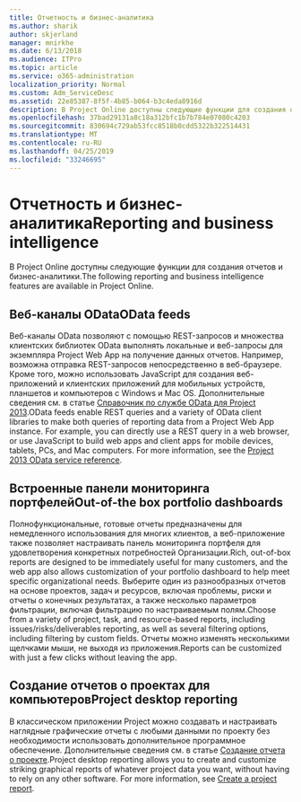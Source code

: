 ```yaml
---
title: Отчетность и бизнес-аналитика
ms.author: sharik
author: skjerland
manager: mnirkhe
ms.date: 6/13/2018
ms.audience: ITPro
ms.topic: article
ms.service: o365-administration
localization_priority: Normal
ms.custom: Adm_ServiceDesc
ms.assetid: 22e85387-8f5f-4b85-b064-b3c4eda8916d
description: В Project Online доступны следующие функции для создания отчетов и бизнес-аналитики.
ms.openlocfilehash: 37bad29131a8c18a312bfc1b7b784e07080c4203
ms.sourcegitcommit: 830694c729ab53fcc8518b0cdd5322b322514431
ms.translationtype: MT
ms.contentlocale: ru-RU
ms.lasthandoff: 04/25/2019
ms.locfileid: "33246695"
---
```

# <a name="reporting-and-business-intelligence"></a><span data-ttu-id="ef022-103">Отчетность и бизнес-аналитика</span><span class="sxs-lookup"><span data-stu-id="ef022-103">Reporting and business intelligence</span></span>

<span data-ttu-id="ef022-104">В Project Online доступны следующие функции для создания отчетов и бизнес-аналитики.</span><span class="sxs-lookup"><span data-stu-id="ef022-104">The following reporting and business intelligence features are available in Project Online.</span></span>
  
## <a name="odata-feeds"></a><span data-ttu-id="ef022-105">Веб-каналы OData</span><span class="sxs-lookup"><span data-stu-id="ef022-105">OData feeds</span></span>
<span data-ttu-id="ef022-106"><a name="bkmk_ODataFeeds"> </a></span><span class="sxs-lookup"><span data-stu-id="ef022-106"></span></span>

<span data-ttu-id="ef022-p101">Веб-каналы OData позволяют с помощью REST-запросов и множества клиентских библиотек OData выполнять локальные и веб-запросы для экземпляра Project Web App на получение данных отчетов. Например, возможна отправка REST-запросов непосредственно в веб-браузере. Кроме того, можно использовать JavaScript для создания веб-приложений и клиентских приложений для мобильных устройств, планшетов и компьютеров с Windows и Mac OS. Дополнительные сведения см. в статье [Справочник по службе OData для Project 2013](http://go.microsoft.com/fwlink/?LinkID=823655&amp;clcid=0x409).</span><span class="sxs-lookup"><span data-stu-id="ef022-p101">OData feeds enable REST queries and a variety of OData client libraries to make both queries of reporting data from a Project Web App instance. For example, you can directly use a REST query in a web browser, or use JavaScript to build web apps and client apps for mobile devices, tablets, PCs, and Mac computers. For more information, see the [Project 2013 OData service reference](http://go.microsoft.com/fwlink/?LinkID=823655&amp;clcid=0x409).</span></span>
  
## <a name="out-of-the-box-portfolio-dashboards"></a><span data-ttu-id="ef022-110">Встроенные панели мониторинга портфелей</span><span class="sxs-lookup"><span data-stu-id="ef022-110">Out-of-the box portfolio dashboards</span></span>
<span data-ttu-id="ef022-111"><a name="bkmk_OutOfTheBoxPortfolioDashboards"> </a></span><span class="sxs-lookup"><span data-stu-id="ef022-111"></span></span>

<span data-ttu-id="ef022-112">Полнофункциональные, готовые отчеты предназначены для немедленного использования для многих клиентов, а веб-приложение также позволяет настраивать панель мониторинга портфеля для удовлетворения конкретных потребностей Организации.</span><span class="sxs-lookup"><span data-stu-id="ef022-112">Rich, out-of-box reports are designed to be immediately useful for many customers, and the web app also allows customization of your portfolio dashboard to help meet specific organizational needs.</span></span> <span data-ttu-id="ef022-113">Выберите один из разнообразных отчетов на основе проектов, задач и ресурсов, включая проблемы, риски и отчеты о конечных результатах, а также несколько параметров фильтрации, включая фильтрацию по настраиваемым полям.</span><span class="sxs-lookup"><span data-stu-id="ef022-113">Choose from a variety of project, task, and resource-based reports, including issues/risks/deliverables reporting, as well as several filtering options, including filtering by custom fields.</span></span> <span data-ttu-id="ef022-114">Отчеты можно изменять несколькими щелчками мыши, не выходя из приложения.</span><span class="sxs-lookup"><span data-stu-id="ef022-114">Reports can be customized with just a few clicks without leaving the app.</span></span> 
  
## <a name="project-desktop-reporting"></a><span data-ttu-id="ef022-115">Создание отчетов о проектах для компьютеров</span><span class="sxs-lookup"><span data-stu-id="ef022-115">Project desktop reporting</span></span>
<span data-ttu-id="ef022-116"><a name="bkmk_ProjectDesktopReporting"> </a></span><span class="sxs-lookup"><span data-stu-id="ef022-116"></span></span>

<span data-ttu-id="ef022-p103">В классическом приложении Project можно создавать и настраивать наглядные графические отчеты с любыми данными по проекту без необходимости использовать дополнительное программное обеспечение. Дополнительные сведения см. в статье [Создание отчета о проекте](http://go.microsoft.com/fwlink/?LinkID=823657&amp;clcid=0x409).</span><span class="sxs-lookup"><span data-stu-id="ef022-p103">Project desktop reporting allows you to create and customize striking graphical reports of whatever project data you want, without having to rely on any other software. For more information, see [Create a project report](http://go.microsoft.com/fwlink/?LinkID=823657&amp;clcid=0x409).</span></span>
  

